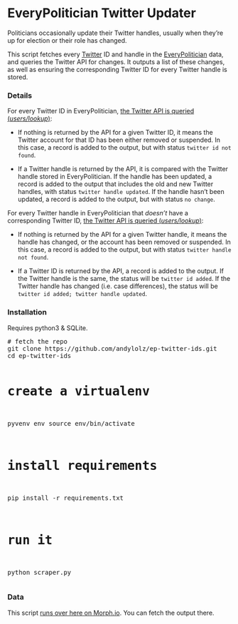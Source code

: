 # EveryPolitician Twitter Updater

Politicians occasionally update their Twitter handles, usually when they’re up for election or their role has changed.

This script fetches every [Twitter](https://twitter.com) ID and handle in the [EveryPolitician](http://everypolitician.org) data, and queries the Twitter API for changes. It outputs a list of these changes, as well as ensuring the corresponding Twitter ID for every Twitter handle is stored.

### Details

For every Twitter ID in EveryPolitician, [the Twitter API is queried (_users/lookup_)](https://dev.twitter.com/rest/reference/get/users/lookup):

 * If nothing is returned by the API for a given Twitter ID, it means the Twitter account for that ID has been either removed or suspended. In this case, a record is added to the output, but with status `twitter id not found`.

 * If a Twitter handle is returned by the API, it is compared with the Twitter handle stored in EveryPolitician. If the handle has been updated, a record is added to the output that includes the old and new Twitter handles, with status `twitter handle updated`. If the handle hasn’t been updated, a record is added to the output, but with status `no change`.

For every Twitter handle in EveryPolitician that _doesn’t_ have a corresponding Twitter ID, [the Twitter API is queried (_users/lookup_)](https://dev.twitter.com/rest/reference/get/users/lookup):

 * If nothing is returned by the API for a given Twitter handle, it means the handle has changed, or the account has been removed or suspended. In this case, a record is added to the output, but with status `twitter handle not found`.

 * If a Twitter ID is returned by the API, a record is added to the output. If the Twitter handle is the same, the status will be `twitter id added`. If the Twitter handle has changed (i.e. case differences), the status will be `twitter id added; twitter handle updated`.

### Installation

Requires python3 & SQLite.

<div class="highlight highlight-source-shell"><pre>
# fetch the repo
git clone https://github.com/andylolz/ep-twitter-ids.git
cd ep-twitter-ids

# create a virtualenv
pyvenv env
source env/bin/activate

# install requirements
pip install -r requirements.txt

# run it
python scraper.py
</pre></div>

### Data

This script [runs over here on Morph.io](https://morph.io/andylolz/ep-Twitter-ids). You can fetch the output there.
